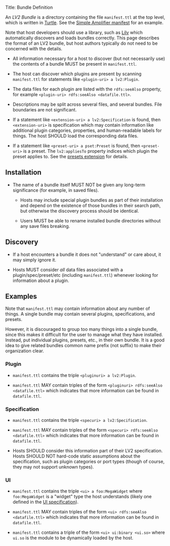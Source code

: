 Title: Bundle Definition

An _LV2 Bundle_ is a directory containing the file `manifest.ttl` at the top
level, which is written in [Turtle](http://www.dajobe.org/2004/01/turtle/).
See the [Simple Amplifier manifest](http://lv2plug.in/book/#_manifest_ttl_in)
for an example.

Note that host developers should use a library, such as
[Lilv](http://drobilla.net/software/lilv) which automatically discovers and
loads bundles correctly.  This page describes the format of an LV2 bundle, but
host authors typically do not need to be concerned with the details.

* All information necessary for a host to discover (but not necessarily use)
  the contents of a bundle MUST be present in `manifest.ttl`.

* The host can discover which plugins are present by scanning `manifest.ttl`
  for statements like `<plugin-uri> a lv2:Plugin`.

* The data files for each plugin are listed with the `rdfs:seeAlso` property,
  for example `<plugin-uri> rdfs:seeAlso <datafile.ttl>`.

* Descriptions may be split across several files, and several bundles.  File
  boundaries are not significant.

* If a statement like `<extension-uri> a lv2:Specification` is found, then
  `<extension-uri>` is specification which may contain information like
  additional plugin categories, properties, and human-readable labels for
  things.  The host SHOULD load the corresponding data files.

* If a statement like `<preset-uri> a pset:Preset` is found, then
  `<preset-uri>` is a preset.  The `lv2:appliesTo` property indices which
  plugin the preset applies to.  See the [presets
  extension](http://lv2plug.in/ns/ext/presets) for details.



## Installation
 
* The name of a bundle itself MUST NOT be given any long-term significance (for
  example, in saved files).

    * Hosts may include special plugin bundles as part of their installation
      and depend on the existence of those bundles in their search path, but
      otherwise the discovery process should be identical.

    * Users MUST be able to rename installed bundle directories without any
      save files breaking.


## Discovery

* If a host encounters a bundle it does not "understand" or care about, it may
  simply ignore it.

* Hosts MUST consider *all* data files associated with a plugin/spec/preset/etc
  (including `manifest.ttl`) whenever looking for information about a plugin.


## Examples

Note that `manifest.ttl` may contain information about any number of things.  A
single bundle may contain several plugins, specifications, and presets.

However, it is discouraged to group too many things into a single bundle, since
this makes it difficult for the user to manage what they have installed.
Instead, put individual plugins, presets, etc., in their own bundle.  It is a
good idea to give related bundles common name prefix (not suffix) to make their
organization clear.

### Plugin

* `manifest.ttl` contains the triple `<pluginuri> a lv2:Plugin`.

* `manifest.ttl` MAY contain triples of the form `<pluginuri> rdfs:seeAlso
  <datafile.ttl>` which indicates that more information can be found in
  `datafile.ttl`.

### Specification

* `manifest.ttl` contains the triple `<specuri> a lv2:Specification`.

* `manifest.ttl` MAY contain triples of the form `<specuri> rdfs:seeAlso
  <datafile.ttl>` which indicates that more information can be found in
  `datafile.ttl`.

* Hosts SHOULD consider this information part of their LV2 specification.
  Hosts SHOULD NOT hard-code static assumptions about the specification, such
  as plugin categories or port types (though of course, they may not support
  unknown types).

### UI

* `manifest.ttl` contains the triple `<ui> a foo:MegaWidget` where
  `foo:MegaWidget` is a "widget" type the host understands (likely one defined
  in the [UI specification](http://lv2plug.in/ns/extensions/ui)).

* `manifest.ttl` MAY contain triples of the form `<ui> rdfs:seeAlso
  <datafile.ttl>` which indicates that more information can be found in
  `datafile.ttl`.

* `manifest.ttl` contains a triple of the form `<ui> ui:binary <ui.so>` where
  `ui.so` is the module to be dynamically loaded by the host.
